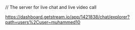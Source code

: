 // The server for live chat and live video call

 https://dashboard.getstream.io/app/1421838/chat/explorer?path=users%2Cuser~muhammed10